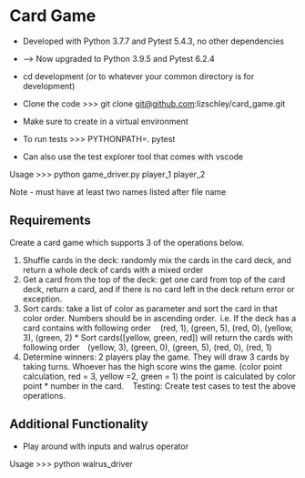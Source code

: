 # Card Game

* Developed with Python 3.7.7 and Pytest 5.4.3, no other dependencies
* --> Now upgraded to Python 3.9.5 and Pytest 6.2.4
* cd development (or to whatever your common directory is for development)
* Clone the code >>> git clone git@github.com:lizschley/card_game.git

* Make sure to create in a virtual environment
* To run tests >>> PYTHONPATH=. pytest
* Can also use the test explorer tool that comes with vscode

Usage >>> python game_driver.py player_1 player_2

Note - must have at least two names listed after file name

## Requirements

Create a card game which supports 3 of the operations below.
1. Shuffle cards in the deck: randomly mix the cards in the card deck, and return
a whole deck of cards with a mixed order
2. Get a card from the top of the deck: get one card from top of the card deck,
return a card, and if there is no card left in the deck return error or
exception. 
3. Sort cards: take a list of color as parameter and sort the card in that color
order. Numbers should be in ascending order. 
i.e. If the deck has a card contains with following order 
    (red, 1), (green, 5), (red, 0), (yellow, 3), (green, 2) 																															*
Sort cards([yellow, green, red]) will return the cards with following
order
    (yellow, 3), (green, 0), (green, 5), (red, 0), (red, 1) 
4. Determine winners: 2 players play the game. They will draw 3 cards by taking
turns.
Whoever has the high score wins the game. (color point calculation, red = 3,
yellow =2, green = 1) the point is calculated by color point * number in the
card.  
 
Testing: Create test cases to test the above operations.

## Additional Functionality
* Play around with inputs and walrus operator

Usage >>> python walrus_driver


